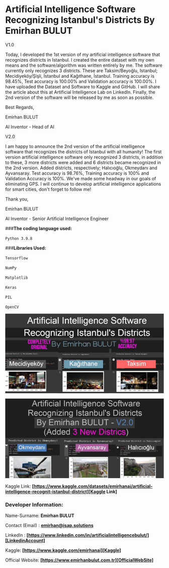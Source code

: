 # **Artificial Intelligence Software Recognizing Istanbul's Districts By Emirhan BULUT**
V1.0

Today, I developed the 1st version of my artificial intelligence software that recognizes districts in Istanbul. I created the entire dataset with my own means and the software/algorithm was written entirely by me. The software currently only recognizes 3 districts. These are Taksim/Beyoğlu, Istanbul; Mecidiyeköy/Şişli, İstanbul and Kağıthane, İstanbul. Training accuracy is 98.45%, Test accuracy is 100.00% and Validation accuracy is 100.00%. I have uploaded the Dataset and Software to Kaggle and GitHub. I will share the article about this at Artificial Intelligence Lab on LinkedIn. Finally, the 2nd version of the software will be released by me as soon as possible.

Best Regards,

Emirhan BULUT

AI Inventor - Head of AI

V2.0

I am happy to announce the 2nd version of the artificial intelligence software that recognizes the districts of Istanbul with all humanity! The first version artificial intelligence software only recognized 3 districts, in addition to these, 3 more districts were added and 6 districts became recognized in the 2nd version. Added districts, respectively; Halıcıoğlu, Okmeydanı and Ayvansaray.
Test accuracy is 98.76%, Training accuracy is 100% and Validation Accuracy is 100%. We've made some headway in our goals of eliminating GPS. I will continue to develop artificial intelligence applications for smart cities, don't forget to follow me!

Thank you,

Emirhan BULUT

AI Inventor - Senior Artificial Intelligence Engineer


###**The coding language used:**

`Python 3.9.8`

###**Libraries Used:**

`Tensorflow`

`NumPy`

`Matplotlib`

`Keras`

`PIL`

`OpenCV`

<img class="fit-picture"
     src="https://github.com/emirhanai/Artificial-Intelligence-Software-Recognizing-Istanbul-s-Districts-By-Emirhan-BULUT/blob/main/Artificial%20Intelligence%20Software%20Recognizing%20Istanbul's%20Districts%20By%20Emirhan%20BULUT.jpg?raw=true"
     alt="Artificial Intelligence Software Recognizing Istanbul's Districts By Emirhan BULUT">

<img class="fit-picture"
     src="https://raw.githubusercontent.com/emirhanai/Artificial-Intelligence-Software-Recognizing-Istanbul-s-Districts-By-Emirhan-BULUT/main/Artificial%20Intelligence%20Software%20Recognizing%20Istanbul's%20Districts%20By%20Emirhan%20BULUT%20-%20V2.0.png"
     alt="Artificial Intelligence Software Recognizing Istanbul's Districts By Emirhan BULUT - V2.0">

Kaggle Link: **[https://www.kaggle.com/datasets/emirhanai/artificial-intelligence-recognit-istanbul-district][Kaggle Link]**

### **Developer Information:**

Name-Surname: **Emirhan BULUT**

Contact (Email) : **emirhan@isap.solutions**

LinkedIn : **[https://www.linkedin.com/in/artificialintelligencebulut/][LinkedinAccount]**

[LinkedinAccount]: https://www.linkedin.com/in/artificialintelligencebulut/

Kaggle: **[https://www.kaggle.com/emirhanai][Kaggle]**

Official Website: **[https://www.emirhanbulut.com.tr][OfficialWebSite]**

[Kaggle]: https://www.kaggle.com/emirhanai

[Kaggle Link]: https://www.kaggle.com/emirhanai


[OfficialWebSite]: https://www.emirhanbulut.com.tr
